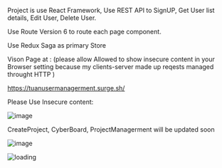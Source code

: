 Project is use React Framework, Use REST API to SignUP, Get User list details, Edit User, Delete User. 

Use Route Version 6 to route each page component. 

Use Redux Saga as primary Store

Vison Page  at : (please allow Allowed to show insecure content in your Browser setting because my clients-server made up reqests managed throught HTTP ) 

 
https://tuanusermanagerment.surge.sh/

Please Use Insecure content:

![image](https://user-images.githubusercontent.com/75282610/173081188-5cc97736-8a75-4354-a932-1de7ac0009fb.png)

CreateProject, CyberBoard, ProjectManagerment will be updated soon

![image](https://user-images.githubusercontent.com/75282610/167276241-27a677f7-7211-4d0e-a0c8-f1314f5c9ac0.png)


![loading](https://user-images.githubusercontent.com/75282610/167276366-85481d4c-a9c8-4124-9a1e-68be1cbebe48.gif)




